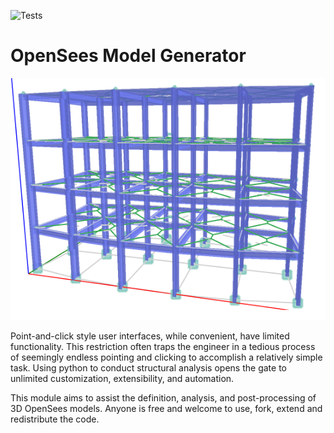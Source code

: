 ![Tests](https://github.com/ioannis-vm/OpenSees_Model_Generator/actions/workflows/tests.yml/badge.svg)

# OpenSees Model Generator

![Screenshot](/img/teaser_image.png)

Point-and-click style user interfaces, while convenient, have limited functionality. This restriction often traps the engineer in a tedious process of seemingly endless pointing and clicking to accomplish a relatively simple task. Using python to conduct structural analysis opens the gate to unlimited customization, extensibility, and automation.

This module aims to assist the definition, analysis, and post-processing of 3D OpenSees models.
Anyone is free and welcome to use, fork, extend and redistribute the code.
